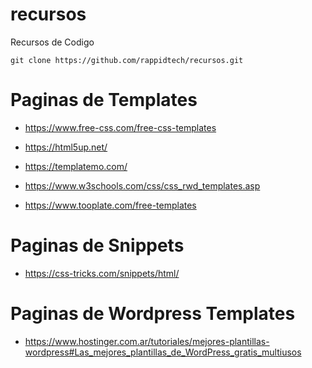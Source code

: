 # recursos
Recursos de Codigo

``` 
git clone https://github.com/rappidtech/recursos.git
```

# Paginas de Templates
* https://www.free-css.com/free-css-templates

* https://html5up.net/

* https://templatemo.com/

* https://www.w3schools.com/css/css_rwd_templates.asp

* https://www.tooplate.com/free-templates


# Paginas de Snippets
* https://css-tricks.com/snippets/html/

# Paginas de Wordpress Templates
* https://www.hostinger.com.ar/tutoriales/mejores-plantillas-wordpress#Las_mejores_plantillas_de_WordPress_gratis_multiusos

